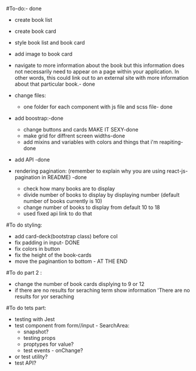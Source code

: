 #To-do:- done
- create book list
- create book card
- style book list and book card
- add image to book card

- navigate to more information about the book but this information does not necessarily need to appear on a page within your application. In other words, this could link out to an external site with more information about that particular book.- done

- change files:
    - one folder for each component with js file and scss file- done
- add boostrap:-done
    - change buttons and cards MAKE IT SEXY-done
    - make grid for diffrent screen widths-done
    - add mixins and variables with colors and things that i'm reapiting-done

- add API -done
- rendering pagination: (remember to explain why you are using react-js-pagination in README) -done
    - check how many books are to display
    - divide number of books to display by displaying number (default number of books currently is 10)
    - change number of books to display from default 10 to 18
    - used fixed api link to do that

#To do styling:
- add card-deck(bootstrap class) before col
- fix padding in input- DONE
- fix colors in button
- fix the height of the book-cards
- move the paginantion to bottom - AT THE END


#To do part 2 :
- change the number of book cards displying to 9 or 12
- if there are no results for seraching term show information 'There are no results for yor seraching 



#To do tets part:
- testing with Jest
- test component from form//input - SearchArea:
    - snapshot?
    - testing props
    - proptypes for value?
    - test events - onChange?
- or test utility?
- test API?



